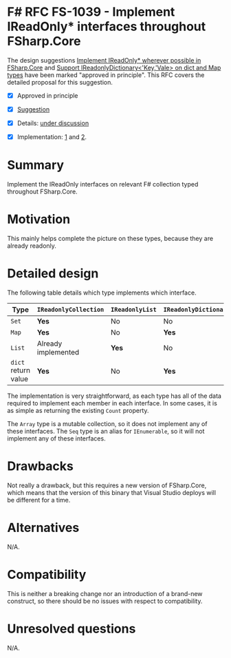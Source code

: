 # F# RFC FS-1039 - Implement IReadOnly* interfaces throughout FSharp.Core

The design suggestions [Implement IReadOnly* wherever possible in FSharp.Core](https://github.com/Microsoft/visualfsharp/issues/3999#issuecomment-346435080) and [Support IReadonlyDictionary<'Key,'Vale> on dict and Map types](https://github.com/fsharp/fslang-suggestions/issues/622) have been marked "approved in principle". This RFC covers the detailed proposal for this suggestion.

* [x] Approved in principle
* [x] [Suggestion](https://github.com/Microsoft/visualfsharp/issues/3999#issuecomment-346435080)
* [x] Details: [under discussion](https://github.com/fsharp/FSharpLangDesign/issues/FILL-ME-IN)
* [x] Implementation: [1](https://github.com/Microsoft/visualfsharp/pull/4014) and [2](https://github.com/Microsoft/visualfsharp/pull/3988).


# Summary
[summary]: #summary

Implement the IReadOnly interfaces on relevant F# collection typed throughout FSharp.Core.

# Motivation
[motivation]: #motivation

This mainly helps complete the picture on these types, because they are already readonly.

# Detailed design
[design]: #detailed-design

The following table details which type implements which interface.

|Type|`IReadonlyCollection`|`IReadonlyList`|`IReadonlyDictionary`|
|----|---------------------|---------------|---------------------|
|`Set`|**Yes**|No|No|
|`Map`|**Yes**|No|**Yes**|
|`List`|Already implemented|**Yes**|No|
|`dict` return value|**Yes**|No|**Yes**|

The implementation is very straightforward, as each type has all of the data required to implement each member in each interface.  In some cases, it is as simple as returning the existing `Count` property.

The `Array` type is a mutable collection, so it does not implement any of these interfaces.  The `Seq` type is an alias for `IEnumerable`, so it will not implement any of these interfaces.

# Drawbacks
[drawbacks]: #drawbacks

Not really a drawback, but this requires a new version of FSharp.Core, which means that the version of this binary that Visual Studio deploys will be different for a time.

# Alternatives
[alternatives]: #alternatives

N/A.

# Compatibility
[compatibility]: #compatibility

This is neither a breaking change nor an introduction of a brand-new construct, so there should be no issues with respect to compatibility.


# Unresolved questions
[unresolved]: #unresolved-questions

N/A.
